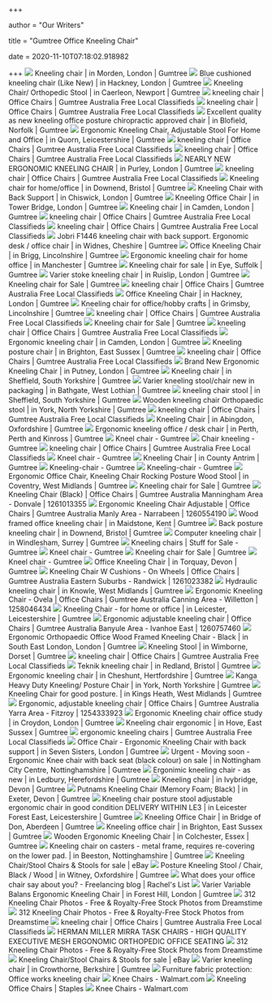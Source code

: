 +++
        
author = "Our Writers"
        
title = "Gumtree Office Kneeling Chair"
        
date = 2020-11-10T07:18:02.918982
        
+++
[ ![](https://i.ebayimg.com/00/s/MTAyNFg3Njg=/z/zxoAAOSwuFJfAHye/$_86.JPG)](https://i.ebayimg.com/00/s/MTAyNFg3Njg=/z/zxoAAOSwuFJfAHye/$_86.JPG) Kneeling chair | in Morden, London | Gumtree
[ ![](https://i.ebayimg.com/00/s/MTAyNFgxMDI0/z/MqsAAOSwiGJfjDDW/$_86.JPG)](https://i.ebayimg.com/00/s/MTAyNFgxMDI0/z/MqsAAOSwiGJfjDDW/$_86.JPG) Blue cushioned kneeling chair (Like New) | in Hackney, London | Gumtree
[ ![](https://i.ebayimg.com/00/s/ODAwWDYwMA==/z/ynYAAOSwZLlezVpI/$_86.PNG)](https://i.ebayimg.com/00/s/ODAwWDYwMA==/z/ynYAAOSwZLlezVpI/$_86.PNG) Kneeling Chair/ Orthopedic Stool | in Caerleon, Newport | Gumtree
[ ![](https://i.ebayimg.com/images/g/aq0AAOSwFxpe1uDs/s-l400.webp)](https://i.ebayimg.com/images/g/aq0AAOSwFxpe1uDs/s-l400.webp) kneeling chair | Office Chairs | Gumtree Australia Free Local Classifieds
[ ![](https://i.ebayimg.com/00/s/MTAwOFg3NTY=/z/h9sAAOSww-tfk4oN/$_35.jpg)](https://i.ebayimg.com/00/s/MTAwOFg3NTY=/z/h9sAAOSww-tfk4oN/$_35.jpg) kneeling chair | Office Chairs | Gumtree Australia Free Local Classifieds
[ ![](https://i.ebayimg.com/00/s/NzY4WDEwMjQ=/z/SckAAOSwRmhdg2CH/$_86.JPG)](https://i.ebayimg.com/00/s/NzY4WDEwMjQ=/z/SckAAOSwRmhdg2CH/$_86.JPG) Excellent quality as new kneeling office posture chiropractic approved chair  | in Blofield, Norfolk | Gumtree
[ ![](https://i.ebayimg.com/00/s/NzY4WDEwMjQ=/z/WpoAAOSw8jJfjuea/$_86.JPG)](https://i.ebayimg.com/00/s/NzY4WDEwMjQ=/z/WpoAAOSw8jJfjuea/$_86.JPG) Ergonomic Kneeling Chair, Adjustable Stool For Home and Office | in Quorn,  Leicestershire | Gumtree
[ ![](https://i.ebayimg.com/images/g/3egAAOSwcAFfTHbM/s-l400.webp)](https://i.ebayimg.com/images/g/3egAAOSwcAFfTHbM/s-l400.webp) kneeling chair | Office Chairs | Gumtree Australia Free Local Classifieds
[ ![](https://i.ebayimg.com/images/g/5WcAAOSwn9Jfp3PJ/s-l400.webp)](https://i.ebayimg.com/images/g/5WcAAOSwn9Jfp3PJ/s-l400.webp) kneeling chair | Office Chairs | Gumtree Australia Free Local Classifieds
[ ![](https://i.ebayimg.com/00/s/ODgyWDcyOA==/z/Pe4AAOSwIhFfkrI-/$_86.JPG)](https://i.ebayimg.com/00/s/ODgyWDcyOA==/z/Pe4AAOSwIhFfkrI-/$_86.JPG) NEARLY NEW ERGONOMIC KNEELING CHAIR | in Purley, London | Gumtree
[ ![](https://i.ebayimg.com/00/s/MTYwMFgxMjAw/z/MXkAAOSwM2BfIK9G/$_35.jpg)](https://i.ebayimg.com/00/s/MTYwMFgxMjAw/z/MXkAAOSwM2BfIK9G/$_35.jpg) kneeling chair | Office Chairs | Gumtree Australia Free Local Classifieds
[ ![](https://i.ebayimg.com/00/s/MTAyNFg1NzY=/z/AZcAAOSwGPhfiB6r/$_86.JPG)](https://i.ebayimg.com/00/s/MTAyNFg1NzY=/z/AZcAAOSwGPhfiB6r/$_86.JPG) Kneeling chair for home/office | in Downend, Bristol | Gumtree
[ ![](https://i.ebayimg.com/00/s/MTAyNFg3Njg=/z/dBUAAOSwK~teSqHz/$_86.JPG)](https://i.ebayimg.com/00/s/MTAyNFg3Njg=/z/dBUAAOSwK~teSqHz/$_86.JPG) Kneeling Chair with Back Support | in Chiswick, London | Gumtree
[ ![](https://i.ebayimg.com/00/s/NTI4WDUyOA==/z/cWEAAOSwHHtfmC4t/$_86.JPG)](https://i.ebayimg.com/00/s/NTI4WDUyOA==/z/cWEAAOSwHHtfmC4t/$_86.JPG) Kneeling Office Chair | in Tower Bridge, London | Gumtree
[ ![](https://i.ebayimg.com/00/s/NzY3WDEwMjQ=/z/xNAAAOSwvndfiyYJ/$_86.JPG)](https://i.ebayimg.com/00/s/NzY3WDEwMjQ=/z/xNAAAOSwvndfiyYJ/$_86.JPG) Kneeling chair | in Camden, London | Gumtree
[ ![](https://i.ebayimg.com/images/g/jKUAAOSwxatfmjll/s-l400.webp)](https://i.ebayimg.com/images/g/jKUAAOSwxatfmjll/s-l400.webp) kneeling chair | Office Chairs | Gumtree Australia Free Local Classifieds
[ ![](https://i.ebayimg.com/images/g/p3wAAOSwcn9fDBUY/s-l400.webp)](https://i.ebayimg.com/images/g/p3wAAOSwcn9fDBUY/s-l400.webp) kneeling chair | Office Chairs | Gumtree Australia Free Local Classifieds
[ ![](https://i.ebayimg.com/00/s/MTAyNFg3NTc=/z/CBoAAOSwX-Zdmamt/$_86.JPG)](https://i.ebayimg.com/00/s/MTAyNFg3NTc=/z/CBoAAOSwX-Zdmamt/$_86.JPG) Jobri F1446 kneeling chair with back support. Ergonomic desk / office chair  | in Widnes, Cheshire | Gumtree
[ ![](https://i.ebayimg.com/00/s/MTAyNFg1NzY=/z/v5cAAOSwVgdfoXTb/$_86.JPG)](https://i.ebayimg.com/00/s/MTAyNFg1NzY=/z/v5cAAOSwVgdfoXTb/$_86.JPG) Office Kneeling Chair | in Brigg, Lincolnshire | Gumtree
[ ![](https://i.ebayimg.com/00/s/MTAyNFg3Njg=/z/M90AAOSwbIRfViim/$_86.JPG)](https://i.ebayimg.com/00/s/MTAyNFg3Njg=/z/M90AAOSwbIRfViim/$_86.JPG) Ergonomic kneeling chair for home office | in Manchester | Gumtree
[ ![](https://i.ebayimg.com/00/s/NzY4WDEwMjQ=/z/7AQAAOSwK2VfgeFo/$_86.JPG)](https://i.ebayimg.com/00/s/NzY4WDEwMjQ=/z/7AQAAOSwK2VfgeFo/$_86.JPG) Kneeling chair for sale | in Eye, Suffolk | Gumtree
[ ![](https://i.ebayimg.com/00/s/NzY4WDEwMjQ=/z/NDYAAOSwSeRfcEVW/$_86.JPG)](https://i.ebayimg.com/00/s/NzY4WDEwMjQ=/z/NDYAAOSwSeRfcEVW/$_86.JPG) Varier stoke kneeling chair | in Ruislip, London | Gumtree
[ ![](https://i.ebayimg.com/00/s/MTAyNFg3Njg=/z/Hy8AAOSwUAdfqBih/$_99.JPG)](https://i.ebayimg.com/00/s/MTAyNFg3Njg=/z/Hy8AAOSwUAdfqBih/$_99.JPG) Kneeling chair for Sale | Gumtree
[ ![](https://i.ebayimg.com/images/g/Oj0AAOSw3lRfjTvW/s-l400.webp)](https://i.ebayimg.com/images/g/Oj0AAOSw3lRfjTvW/s-l400.webp) kneeling chair | Office Chairs | Gumtree Australia Free Local Classifieds
[ ![](https://i.ebayimg.com/00/s/MTAyNFg3Njg=/z/NEQAAOSwTC5foYIN/$_86.JPG)](https://i.ebayimg.com/00/s/MTAyNFg3Njg=/z/NEQAAOSwTC5foYIN/$_86.JPG) Office Kneeling Chair | in Hackney, London | Gumtree
[ ![](https://i.ebayimg.com/00/s/NTc2WDEwMjQ=/z/ewEAAOSwNmNfL~oO/$_86.JPG)](https://i.ebayimg.com/00/s/NTc2WDEwMjQ=/z/ewEAAOSwNmNfL~oO/$_86.JPG) Kneeling chair for office/hobby crafts | in Grimsby, Lincolnshire | Gumtree
[ ![](https://i.ebayimg.com/images/g/~IcAAOSwFf1fplVL/s-l400.webp)](https://i.ebayimg.com/images/g/~IcAAOSwFf1fplVL/s-l400.webp) kneeling chair | Office Chairs | Gumtree Australia Free Local Classifieds
[ ![](https://i.ebayimg.com/00/s/NDA5WDEwMjQ=/z/K4QAAOSwY1FfpqTW/$_99.JPG)](https://i.ebayimg.com/00/s/NDA5WDEwMjQ=/z/K4QAAOSwY1FfpqTW/$_99.JPG) Kneeling chair for Sale | Gumtree
[ ![](https://i.ebayimg.com/images/g/inIAAOSw6a5fjRgZ/s-l400.webp)](https://i.ebayimg.com/images/g/inIAAOSw6a5fjRgZ/s-l400.webp) kneeling chair | Office Chairs | Gumtree Australia Free Local Classifieds
[ ![](https://i.ebayimg.com/00/s/MTAyNFg0OTg=/z/aWMAAOSwlIxfm~kV/$_86.JPG)](https://i.ebayimg.com/00/s/MTAyNFg0OTg=/z/aWMAAOSwlIxfm~kV/$_86.JPG) Ergonomic kneeling chair | in Camden, London | Gumtree
[ ![](https://i.ebayimg.com/00/s/MTAyNFg3Njg=/z/vogAAOSwGC9fCIdK/$_58.JPG)](https://i.ebayimg.com/00/s/MTAyNFg3Njg=/z/vogAAOSwGC9fCIdK/$_58.JPG) Kneeling posture chair | in Brighton, East Sussex | Gumtree
[ ![](https://i.ebayimg.com/images/g/pgoAAOSw~7FfXEuQ/s-l400.webp)](https://i.ebayimg.com/images/g/pgoAAOSw~7FfXEuQ/s-l400.webp) kneeling chair | Office Chairs | Gumtree Australia Free Local Classifieds
[ ![](https://i.ebayimg.com/00/s/MTAyNFg3Njg=/z/NggAAOSwTeNfbZsU/$_86.JPG)](https://i.ebayimg.com/00/s/MTAyNFg3Njg=/z/NggAAOSwTeNfbZsU/$_86.JPG) Brand New Ergonomic Kneeling Chair | in Putney, London | Gumtree
[ ![](https://i.ebayimg.com/00/s/NjAwWDgwMA==/z/WLwAAOSwWGBfAKX6/$_86.PNG)](https://i.ebayimg.com/00/s/NjAwWDgwMA==/z/WLwAAOSwWGBfAKX6/$_86.PNG) Kneeling chair | in Sheffield, South Yorkshire | Gumtree
[ ![](https://i.ebayimg.com/00/s/ODAwWDM2MA==/z/UjcAAOSwlvpfpYs7/$_86.PNG)](https://i.ebayimg.com/00/s/ODAwWDM2MA==/z/UjcAAOSwlvpfpYs7/$_86.PNG) Varier kneeling stool/chair new in packaging | in Bathgate, West Lothian |  Gumtree
[ ![](https://i.ebayimg.com/00/s/NTc2WDEwMjQ=/z/5~EAAOSwspRe1lpO/$_86.JPG)](https://i.ebayimg.com/00/s/NTc2WDEwMjQ=/z/5~EAAOSwspRe1lpO/$_86.JPG) kneeling chair stool | in Sheffield, South Yorkshire | Gumtree
[ ![](https://i.ebayimg.com/00/s/NzY4WDEwMjQ=/z/~zsAAOSwulde9Ghm/$_86.JPG)](https://i.ebayimg.com/00/s/NzY4WDEwMjQ=/z/~zsAAOSwulde9Ghm/$_86.JPG) Wooden kneeling chair Orthopaedic stool | in York, North Yorkshire | Gumtree
[ ![](https://i.ebayimg.com/images/g/q3kAAOSweiZfnKB8/s-l400.webp)](https://i.ebayimg.com/images/g/q3kAAOSweiZfnKB8/s-l400.webp) kneeling chair | Office Chairs | Gumtree Australia Free Local Classifieds
[ ![](https://i.ebayimg.com/00/s/MTAyNFg3Njg=/z/KxcAAOSwkkRfeHRu/$_86.JPG)](https://i.ebayimg.com/00/s/MTAyNFg3Njg=/z/KxcAAOSwkkRfeHRu/$_86.JPG) Kneeling Chair | in Abingdon, Oxfordshire | Gumtree
[ ![](https://i.ebayimg.com/00/s/NzY4WDEwMjQ=/z/Of0AAOSwMXxfhD0l/$_86.JPG)](https://i.ebayimg.com/00/s/NzY4WDEwMjQ=/z/Of0AAOSwMXxfhD0l/$_86.JPG) Ergonomic kneeling office / desk chair | in Perth, Perth and Kinross |  Gumtree
[ ![](https://i.ebayimg.com/00/s/MTAyNFg3Njg=/z/2ZkAAOSwrD9fDfXR/$_99.JPG)](https://i.ebayimg.com/00/s/MTAyNFg3Njg=/z/2ZkAAOSwrD9fDfXR/$_99.JPG) Kneel chair - Gumtree
[ ![](https://i.ebayimg.com/00/s/MTAyNFg3Njg=/z/PGkAAOSwi9VfoCTO/$_99.JPG)](https://i.ebayimg.com/00/s/MTAyNFg3Njg=/z/PGkAAOSwi9VfoCTO/$_99.JPG) Chair kneeling - Gumtree
[ ![](https://i.ebayimg.com/images/g/PmcAAOSw3tNfWtWf/s-l400.webp)](https://i.ebayimg.com/images/g/PmcAAOSw3tNfWtWf/s-l400.webp) kneeling chair | Office Chairs | Gumtree Australia Free Local Classifieds
[ ![](https://i.ebayimg.com/00/s/ODAwWDYwMA==/z/EdcAAOSwsyxfDa-6/$_118.PNG)](https://i.ebayimg.com/00/s/ODAwWDYwMA==/z/EdcAAOSwsyxfDa-6/$_118.PNG) Kneel chair - Gumtree
[ ![](https://i.ebayimg.com/00/s/MTAyNFg3Njg=/z/6OkAAOSwzmZfnVRX/$_86.JPG)](https://i.ebayimg.com/00/s/MTAyNFg3Njg=/z/6OkAAOSwzmZfnVRX/$_86.JPG) Kneeling Chair | in County Antrim | Gumtree
[ ![](https://i.ebayimg.com/00/s/NTc2WDEwMjQ=/z/ZBkAAOSwhL1fqFr2/$_99.JPG)](https://i.ebayimg.com/00/s/NTc2WDEwMjQ=/z/ZBkAAOSwhL1fqFr2/$_99.JPG) Kneeling-chair - Gumtree
[ ![](https://i.ebayimg.com/00/s/ODAwWDYwMA==/z/NHQAAOSwgRhfpqVF/$_118.PNG)](https://i.ebayimg.com/00/s/ODAwWDYwMA==/z/NHQAAOSwgRhfpqVF/$_118.PNG) Kneeling-chair - Gumtree
[ ![](https://i.ebayimg.com/00/s/MTAyNFg1NzY=/z/xr4AAOSw1O5fBIwm/$_86.JPG)](https://i.ebayimg.com/00/s/MTAyNFg1NzY=/z/xr4AAOSw1O5fBIwm/$_86.JPG) Ergonomic Office Chair, Kneeling Chair Rocking Posture Wood Stool | in  Coventry, West Midlands | Gumtree
[ ![](https://i.ebayimg.com/00/s/NzY4WDEwMjQ=/z/3V8AAOSw~kFfqOp8/$_99.JPG)](https://i.ebayimg.com/00/s/NzY4WDEwMjQ=/z/3V8AAOSw~kFfqOp8/$_99.JPG) Kneeling chair for Sale | Gumtree
[ ![](https://i.ebayimg.com/images/g/3wUAAOSwXwBfqPc6/s-l400.webp)](https://i.ebayimg.com/images/g/3wUAAOSwXwBfqPc6/s-l400.webp) Kneeling Chair (Black) | Office Chairs | Gumtree Australia Manningham Area  - Donvale | 1261013355
[ ![](https://i.ebayimg.com/00/s/MTYwMFgxMjAw/z/W2UAAOSwVTVfoPyp/$_58.JPG)](https://i.ebayimg.com/00/s/MTYwMFgxMjAw/z/W2UAAOSwVTVfoPyp/$_58.JPG) Ergonomic Kneeling Chair Adjustable | Office Chairs | Gumtree Australia  Manly Area - Narrabeen | 1260554190
[ ![](https://i.ebayimg.com/00/s/NzY4WDEwMjQ=/z/NqYAAOSwYKZfR9Ms/$_86.JPG)](https://i.ebayimg.com/00/s/NzY4WDEwMjQ=/z/NqYAAOSwYKZfR9Ms/$_86.JPG) Wood framed office kneeling chair | in Maidstone, Kent | Gumtree
[ ![](https://i.ebayimg.com/00/s/MTAyNFg3Njg=/z/2LkAAOSwtWNe4AoF/$_86.JPG)](https://i.ebayimg.com/00/s/MTAyNFg3Njg=/z/2LkAAOSwtWNe4AoF/$_86.JPG) Back posture kneeling chair | in Downend, Bristol | Gumtree
[ ![](https://i.ebayimg.com/00/s/MTAyNFg3Njg=/z/O~EAAOSwWGBfBurt/$_86.JPG)](https://i.ebayimg.com/00/s/MTAyNFg3Njg=/z/O~EAAOSwWGBfBurt/$_86.JPG) Computer kneeling chair | in Windlesham, Surrey | Gumtree
[ ![](https://i.ebayimg.com/00/s/MTAyNFg3Njg=/z/sMAAAOSwknxfnYV3/$_99.JPG)](https://i.ebayimg.com/00/s/MTAyNFg3Njg=/z/sMAAAOSwknxfnYV3/$_99.JPG) Kneeling chairs | Stuff for Sale - Gumtree
[ ![](https://i.ebayimg.com/00/s/MTAyNFg3Njg=/z/scYAAOSw-uRfCLIv/$_99.JPG)](https://i.ebayimg.com/00/s/MTAyNFg3Njg=/z/scYAAOSw-uRfCLIv/$_99.JPG) Kneel chair - Gumtree
[ ![](https://i.ebayimg.com/00/s/MTAyNFg3Njg=/z/AKEAAOSwlBVfiLmK/$_99.JPG)](https://i.ebayimg.com/00/s/MTAyNFg3Njg=/z/AKEAAOSwlBVfiLmK/$_99.JPG) Kneeling chair for Sale | Gumtree
[ ![](https://i.ebayimg.com/00/s/ODAwWDYwMA==/z/V5EAAOSwNd1fB3EG/$_118.PNG)](https://i.ebayimg.com/00/s/ODAwWDYwMA==/z/V5EAAOSwNd1fB3EG/$_118.PNG) Kneel chair - Gumtree
[ ![](https://i.ebayimg.com/00/s/MTAyNFg3Njg=/z/34YAAOSwtJFat8NJ/$_86.JPG)](https://i.ebayimg.com/00/s/MTAyNFg3Njg=/z/34YAAOSwtJFat8NJ/$_86.JPG) Office Kneeling Chair | in Torquay, Devon | Gumtree
[ ![](https://i.ebayimg.com/00/s/MTYwMFgxMjAw/z/Om8AAOSwqBFfqRci/$_58.JPG)](https://i.ebayimg.com/00/s/MTYwMFgxMjAw/z/Om8AAOSwqBFfqRci/$_58.JPG) Kneeling Chair W Cushions - On Wheels | Office Chairs | Gumtree Australia  Eastern Suburbs - Randwick | 1261023382
[ ![](https://i.ebayimg.com/00/s/ODAwWDYwMA==/z/P1YAAOSwI9lexXs~/$_86.PNG)](https://i.ebayimg.com/00/s/ODAwWDYwMA==/z/P1YAAOSwI9lexXs~/$_86.PNG) Hydraulic kneeling chair | in Knowle, West Midlands | Gumtree
[ ![](https://i.ebayimg.com/images/g/EzQAAOSwehZfdEKd/s-l400.webp)](https://i.ebayimg.com/images/g/EzQAAOSwehZfdEKd/s-l400.webp) Ergonomic Kneeling Chair - Ovela | Office Chairs | Gumtree Australia  Canning Area - Willetton | 1258046434
[ ![](https://i.ebayimg.com/00/s/NzY4WDEwMjQ=/z/q8sAAOSwczxdzEaN/$_86.JPG)](https://i.ebayimg.com/00/s/NzY4WDEwMjQ=/z/q8sAAOSwczxdzEaN/$_86.JPG) Kneeling Chair - for home or office | in Leicester, Leicestershire | Gumtree
[ ![](https://i.ebayimg.com/images/g/1goAAOSwusBfpOFt/s-l400.webp)](https://i.ebayimg.com/images/g/1goAAOSwusBfpOFt/s-l400.webp) Ergonomic adjustable kneeling chair | Office Chairs | Gumtree Australia  Banyule Area - Ivanhoe East | 1260757460
[ ![](https://i.ebayimg.com/00/s/NzY4WDEwMjQ=/z/UZEAAOSwwste8igP/$_86.JPG)](https://i.ebayimg.com/00/s/NzY4WDEwMjQ=/z/UZEAAOSwwste8igP/$_86.JPG) Ergonomic Orthopaedic Office Wood Framed Kneeling Chair - Black | in South  East London, London | Gumtree
[ ![](https://i.ebayimg.com/00/s/NzY4WDEwMjQ=/z/1DoAAOSw5wVdzW0b/$_58.JPG)](https://i.ebayimg.com/00/s/NzY4WDEwMjQ=/z/1DoAAOSw5wVdzW0b/$_58.JPG) Kneeling Stool | in Wimborne, Dorset | Gumtree
[ ![](https://i.ebayimg.com/images/g/M6IAAOSwAmNfJ0I~/s-l400.webp)](https://i.ebayimg.com/images/g/M6IAAOSwAmNfJ0I~/s-l400.webp) kneeling chair | Office Chairs | Gumtree Australia Free Local Classifieds
[ ![](https://i.ebayimg.com/00/s/NzY4WDEwMjQ=/z/BbwAAOSwKQNfOZU~/$_86.JPG)](https://i.ebayimg.com/00/s/NzY4WDEwMjQ=/z/BbwAAOSwKQNfOZU~/$_86.JPG) Teknik kneeling chair | in Redland, Bristol | Gumtree
[ ![](https://i.ebayimg.com/00/s/MTAyNFg3Njg=/z/vGEAAOSwn0BdvuUr/$_86.JPG)](https://i.ebayimg.com/00/s/MTAyNFg3Njg=/z/vGEAAOSwn0BdvuUr/$_86.JPG) Ergonomic kneeling chair | in Cheshunt, Hertfordshire | Gumtree
[ ![](https://i.ebayimg.com/00/s/MTAyNFg4NzA=/z/Yz4AAOSw6w5dMCLP/$_86.JPG)](https://i.ebayimg.com/00/s/MTAyNFg4NzA=/z/Yz4AAOSw6w5dMCLP/$_86.JPG) Kanga Heavy Duty Kneeling/ Posture Chair | in York, North Yorkshire |  Gumtree
[ ![](https://i.ebayimg.com/00/s/MTAyNFg3Njg=/z/TX8AAOSwMFVfbJ6l/$_58.JPG)](https://i.ebayimg.com/00/s/MTAyNFg3Njg=/z/TX8AAOSwMFVfbJ6l/$_58.JPG) Kneeling Chair for good posture. | in Kings Heath, West Midlands | Gumtree
[ ![](https://i.ebayimg.com/images/g/WAcAAOSwvdxfL1Jc/s-l800.webp)](https://i.ebayimg.com/images/g/WAcAAOSwvdxfL1Jc/s-l800.webp) Ergonomic, adjustable kneeling chair | Office Chairs | Gumtree Australia  Yarra Area - Fitzroy | 1254333923
[ ![](https://i.ebayimg.com/00/s/NzY4WDEwMjQ=/z/JPAAAOSwgURdMz1-/$_86.JPG)](https://i.ebayimg.com/00/s/NzY4WDEwMjQ=/z/JPAAAOSwgURdMz1-/$_86.JPG) Ergonomic Kneeling chair office study | in Croydon, London | Gumtree
[ ![](https://i.ebayimg.com/00/s/NzY4WDEwMjQ=/z/AOoAAOSwgXZfbj9H/$_86.JPG)](https://i.ebayimg.com/00/s/NzY4WDEwMjQ=/z/AOoAAOSwgXZfbj9H/$_86.JPG) Kneeling chair ergonomic | in Hove, East Sussex | Gumtree
[ ![](https://i.ebayimg.com/00/s/MTIwMFgxNjAw/z/gbcAAOSwylpfnK6D/$_35.jpg)](https://i.ebayimg.com/00/s/MTIwMFgxNjAw/z/gbcAAOSwylpfnK6D/$_35.jpg) ergonomic kneeling chairs | Gumtree Australia Free Local Classifieds
[ ![](https://i.ebayimg.com/00/s/MTAyNFg4Mzc=/z/qj0AAOSwAj5fH2Ky/$_86.JPG)](https://i.ebayimg.com/00/s/MTAyNFg4Mzc=/z/qj0AAOSwAj5fH2Ky/$_86.JPG) Office Chair - Ergonomic Kneeling Chair with back support | in Seven  Sisters, London | Gumtree
[ ![](https://i.ebayimg.com/00/s/MTAyNFg3Njg=/z/eM8AAOSw4m1fhDYn/$_86.JPG)](https://i.ebayimg.com/00/s/MTAyNFg3Njg=/z/eM8AAOSw4m1fhDYn/$_86.JPG) Urgent - Moving soon - Ergonomic Knee chair with back seat (black colour)  on sale | in Nottingham City Centre, Nottinghamshire | Gumtree
[ ![](https://i.ebayimg.com/00/s/NjUxWDEwMjQ=/z/fL8AAOSw3IFfJ79t/$_86.JPG)](https://i.ebayimg.com/00/s/NjUxWDEwMjQ=/z/fL8AAOSw3IFfJ79t/$_86.JPG) Ergonimic kneeling chair - as new | in Ledbury, Herefordshire | Gumtree
[ ![](https://i.ebayimg.com/00/s/MTAyNFg3Njg=/z/sMAAAOSwknxfnYV3/$_86.JPG)](https://i.ebayimg.com/00/s/MTAyNFg3Njg=/z/sMAAAOSwknxfnYV3/$_86.JPG) Kneeling chair | in Ivybridge, Devon | Gumtree
[ ![](https://i.ebayimg.com/00/s/NzY4WDEwMjQ=/z/yMEAAOSwuAtfQg7k/$_86.JPG)](https://i.ebayimg.com/00/s/NzY4WDEwMjQ=/z/yMEAAOSwuAtfQg7k/$_86.JPG) Putnams Kneeling Chair (Memory Foam; Black) | in Exeter, Devon | Gumtree
[ ![](https://i.ebayimg.com/00/s/ODY0WDEwMjQ=/z/fegAAOSwOrpb7a-z/$_86.JPG)](https://i.ebayimg.com/00/s/ODY0WDEwMjQ=/z/fegAAOSwOrpb7a-z/$_86.JPG) Kneeling chair posture stool adjustable ergonomic chair in good condition  DELIVERY WITHIN LE3 | in Leicester Forest East, Leicestershire | Gumtree
[ ![](https://i.ebayimg.com/00/s/MTAyNFg3Njg=/z/Zu0AAOSwxIleJV1m/$_86.JPG)](https://i.ebayimg.com/00/s/MTAyNFg3Njg=/z/Zu0AAOSwxIleJV1m/$_86.JPG) Kneeling Office Chair | in Bridge of Don, Aberdeen | Gumtree
[ ![](https://i.ebayimg.com/00/s/MTAyNFg3Njg=/z/NqsAAOSwv8ZfgdsJ/$_86.JPG)](https://i.ebayimg.com/00/s/MTAyNFg3Njg=/z/NqsAAOSwv8ZfgdsJ/$_86.JPG) Kneeling office chair | in Brighton, East Sussex | Gumtree
[ ![](https://i.ebayimg.com/00/s/NzIwWDk2MA==/z/kscAAOSwu~5bqM0d/$_86.JPG)](https://i.ebayimg.com/00/s/NzIwWDk2MA==/z/kscAAOSwu~5bqM0d/$_86.JPG) Wooden Ergonomic Kneeling Chair | in Colchester, Essex | Gumtree
[ ![](https://i.ebayimg.com/00/s/NzY4WDEwMjQ=/z/k0MAAOSw50VeFIpv/$_58.JPG)](https://i.ebayimg.com/00/s/NzY4WDEwMjQ=/z/k0MAAOSw50VeFIpv/$_58.JPG) Kneeling chair on casters - metal frame, requires re-covering on the lower  pad. | in Beeston, Nottinghamshire | Gumtree
[ ![](https://i.ebayimg.com/thumbs/images/g/bLkAAOSwolpfH9Ni/s-l225.jpg)](https://i.ebayimg.com/thumbs/images/g/bLkAAOSwolpfH9Ni/s-l225.jpg) Kneeling Chair/Stool Chairs & Stools for sale | eBay
[ ![](https://i.ebayimg.com/00/s/MTAyNFg3Njg=/z/5KgAAOSwFRxed-ES/$_86.JPG)](https://i.ebayimg.com/00/s/MTAyNFg3Njg=/z/5KgAAOSwFRxed-ES/$_86.JPG) Posture Kneeling Stool / Chair, Black / Wood | in Witney, Oxfordshire |  Gumtree
[ ![](https://www.rachelslist.com.au/blog/wp-content/uploads/2018/02/ergonomic-kneeling-chair.jpg)](https://www.rachelslist.com.au/blog/wp-content/uploads/2018/02/ergonomic-kneeling-chair.jpg) What does your office chair say about you? - Freelancing blog | Rachel's  List
[ ![](https://i.ebayimg.com/00/s/NzY4WDEwMjQ=/z/qJQAAOSw--9eTXDZ/$_86.JPG)](https://i.ebayimg.com/00/s/NzY4WDEwMjQ=/z/qJQAAOSw--9eTXDZ/$_86.JPG) Varier Variable Balans Ergonomic Kneeling Chair | in Forest Hill, London |  Gumtree
[ ![](https://thumbs.dreamstime.com/z/businesswoman-kneeling-office-chair-looking-her-arms-back-camera-cheerfully-isolated-over-white-background-49294127.jpg)](https://thumbs.dreamstime.com/z/businesswoman-kneeling-office-chair-looking-her-arms-back-camera-cheerfully-isolated-over-white-background-49294127.jpg) 312 Kneeling Chair Photos - Free & Royalty-Free Stock Photos from Dreamstime
[ ![](https://thumbs.dreamstime.com/b/kneeling-chair-11101351.jpg)](https://thumbs.dreamstime.com/b/kneeling-chair-11101351.jpg) 312 Kneeling Chair Photos - Free & Royalty-Free Stock Photos from Dreamstime
[ ![](https://i.ebayimg.com/images/g/3lMAAOSwv7Zfolak/s-l400.webp)](https://i.ebayimg.com/images/g/3lMAAOSwv7Zfolak/s-l400.webp) kneeling chair | Office Chairs | Gumtree Australia Free Local Classifieds
[ ![](https://i.pinimg.com/originals/e3/31/31/e3313157d49f0eb55b24270759b69d5f.jpg)](https://i.pinimg.com/originals/e3/31/31/e3313157d49f0eb55b24270759b69d5f.jpg) HERMAN MILLER MIRRA TASK CHAIRS - HIGH QUALITY EXECUTIVE MESH ERGONOMIC  ORTHOPEDIC OFFICE SEATING
[ ![](https://thumbs.dreamstime.com/b/kneeling-chair-11307237.jpg)](https://thumbs.dreamstime.com/b/kneeling-chair-11307237.jpg) 312 Kneeling Chair Photos - Free & Royalty-Free Stock Photos from Dreamstime
[ ![](https://i.ebayimg.com/thumbs/images/g/OBEAAOSwmuBfiUe6/s-l225.jpg)](https://i.ebayimg.com/thumbs/images/g/OBEAAOSwmuBfiUe6/s-l225.jpg) Kneeling Chair/Stool Chairs & Stools for sale | eBay
[ ![](https://i.ebayimg.com/00/s/NDgwWDY0MA==/z/vCQAAOSw7eFcDQjI/$_86.JPG)](https://i.ebayimg.com/00/s/NDgwWDY0MA==/z/vCQAAOSw7eFcDQjI/$_86.JPG) Varier kneeling chair | in Crowthorne, Berkshire | Gumtree
[ ![](http://www.chairwale.com/admin/thumbnail/A2060_FABIO_H_BACK_X.jpg)](http://www.chairwale.com/admin/thumbnail/A2060_FABIO_H_BACK_X.jpg) Furniture fabric protection: Office works kneeling chair
[ ![](https://i5.walmartimages.com/asr/26465072-59f5-4d7e-874f-5af809f0507d.3b74ded6c8d3e5aa3082c944b6ba6e9a.jpeg?odnHeight=180&odnWidth=180&odnBg=ffffff)](https://i5.walmartimages.com/asr/26465072-59f5-4d7e-874f-5af809f0507d.3b74ded6c8d3e5aa3082c944b6ba6e9a.jpeg?odnHeight=180&odnWidth=180&odnBg=ffffff) Knee Chairs - Walmart.com
[ ![](https://www.staples-3p.com/s7/is/image/Staples/sp80658148_sc7?$std$)](https://www.staples-3p.com/s7/is/image/Staples/sp80658148_sc7?$std$) Kneeling Office Chairs | Staples
[ ![](https://i5.walmartimages.com/asr/89857ebc-09e4-4f3c-be48-273a22c9bf0c.00683ed0208913d13587e3983f60f6ad.jpeg?odnHeight=180&odnWidth=180&odnBg=ffffff)](https://i5.walmartimages.com/asr/89857ebc-09e4-4f3c-be48-273a22c9bf0c.00683ed0208913d13587e3983f60f6ad.jpeg?odnHeight=180&odnWidth=180&odnBg=ffffff) Knee Chairs - Walmart.com
